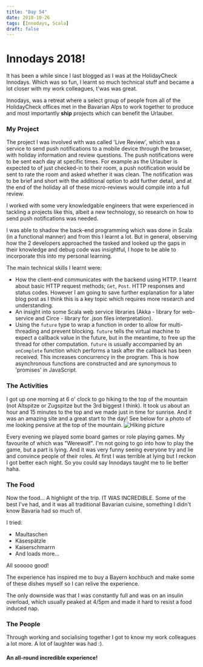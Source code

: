 ```yaml
---
title: "Day 54"
date: 2018-10-26
tags: [Innodays, Scala]
draft: false
---
```

# Innodays 2018!

It has been a while since I last blogged as I was at the HolidayCheck Innodays. Which was so fun, I learnt so much technical stuff and became a lot closer with my work colleagues, t'was was great.

Innodays, was a retreat where a select group of people from all of the HolidayCheck offices met in the Bavarian Alps to work together to produce and most importantly **ship** projects which can benefit the Urlauber.

### My Project

The project I was involved with was called 'Live Review', which was a service to send push notifications to a mobile device through the browser, with holiday information and review questions. The push notifications were to be sent each day at specific times. For example as the Urlauber is expected to of just checked-in to their room, a push notification would be sent to rate the room and asked whether it was clean. The notification was to be brief and short with the additional option to add further detail, and at the end of the holiday all of these micro-reviews would compile into a full review.

I worked with some very knowledgable engineers that were experienced in tackling a projects like this, albeit a new technology, so research on how to send push notifications was needed.

I was able to shadow the back-end programming which was done in Scala (in a functional manner) and from this I learnt a lot. But in general, observing how the 2 developers approached the tasked and looked up the gaps in their knowledge and debug code was insightful, I hope to be able to incorporate this into my personal learning.

The main technical skills I learnt were:

- How the client-end communicates with the backend using HTTP. I learnt about basic HTTP request methods; `Get`, `Post`. HTTP responses and status codes. However I am going to save further explanation for a later blog post as I think this is a key topic which requires more research and understanding.
- An insight into some Scala web service libraries (Akka - library for web-service and Circe - library for .json files interpretation).
- Using the `future` type to wrap a function in order to allow for multi-threading and prevent blocking. `future` tells the virtual machine to expect a callback value in the future, but in the meantime, to free up the thread for other computation. `future` is usually accompanied by an `onComplete` function which performs a task after the callback has been received. This increases concurrency in the program. This is how asynchronous functions are constructed and are synonymous to 'promises' in JavaScript.

### The Activities

I got up one morning at 6 o' clock to go hiking to the top of the mountain (not Altspitze or Zugspitze but the 3rd biggest I think). It took us about an hour and 15 minutes to the top and we made just in time for sunrise. And it was an amazing site and a great start to the day! See below for a photo of me looking pensive at the top of the mountain.
![Hiking picture](/Images/GarmischPic.JPG)

Every evening we played some board games or role playing games. My favourite of which was "Werewolf". I'm not going to go into how to play the game, but a part is lying. And it was very funny seeing everyone try and lie and convince people of their roles. At first I was terrible at lying but I reckon I got better each night. So you could say Innodays taught me to lie better haha.

### The Food

Now the food... A highlight of the trip. IT WAS INCREDIBLE. Some of the best I've had, and it was all traditional Bavarian cuisine, something I didn't know Bavaria had so much of.

I tried:

- Maultaschen
- Käsespätzle
- Kaiserschmarrn
- And loads more...

All sooooo good!

The experience has inspired me to buy a Bayern kochbuch and make some of these dishes myself so I can relive the experience.

The only downside was that I was constantly full and was on an insulin overload, which usually peaked at 4/5pm and made it hard to resist a food induced nap.

### The People

Through working and socialising together I got to know my work colleagues a lot more. A lot of laughter was had :).

#### An all-round incredible experience!
